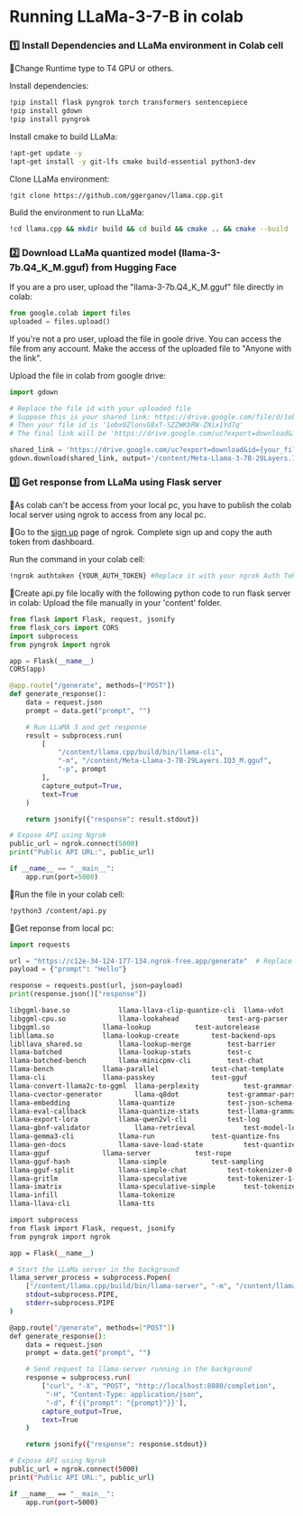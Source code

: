 # Running LLaMa-3-7-B in colab

### **1️⃣ Install Dependencies and LLaMa environment in Colab cell**
📌Change Runtime type to T4 GPU or others.

Install dependencies:
```sh
!pip install flask pyngrok torch transformers sentencepiece
!pip install gdown
!pip install pyngrok
```

Install cmake to build LLaMa:
```sh
!apt-get update -y
!apt-get install -y git-lfs cmake build-essential python3-dev
```

Clone LLaMa environment:
```sha
!git clone https://github.com/ggerganov/llama.cpp.git
```

Build the environment to run LLaMa:
```sh
!cd llama.cpp && mkdir build && cd build && cmake .. && cmake --build . --parallel
```

### **2️⃣ Download LLaMa quantized model (llama-3-7b.Q4_K_M.gguf) from Hugging Face**
If you are a pro user, upload the "llama-3-7b.Q4_K_M.gguf" file directly in colab:
```python
from google.colab import files
uploaded = files.upload()
```

If you're not a pro user, upload the file in goole drive. You can access the file from any account.
Make the access of the uploaded file to "Anyone with the link".

Upload the file in colab from google drive:
```python
import gdown

# Replace the file id with your uploaded file
# Suppose this is your shared link: https://drive.google.com/file/d/1obx0ZlonvG8xT-SZZWKbRW-ZNix1Yd7q/view?usp=drivesdk
# Then your file id is '1obx0ZlonvG8xT-SZZWKbRW-ZNix1Yd7q'
# The final link will be 'https://drive.google.com/uc?export=download&id=1obx0ZlonvG8xT-SZZWKbRW-ZNix1Yd7q'

shared_link = 'https://drive.google.com/uc?export=download&id={your_file_id}'
gdown.download(shared_link, output='/content/Meta-Llama-3-7B-29Layers.IQ3_M.gguf', quiet=False)
```

### **3️⃣ Get response from LLaMa using Flask server**
📌As colab can't be access from your local pc, you have to publish the colab local server using ngrok to access from any local pc.

📌Go to the [sign up](https://dashboard.ngrok.com/signup) page of ngrok. Complete sign up and copy the auth token from dashboard.

Run the command in your colab cell:
```sh
!ngrok authtoken {YOUR_AUTH_TOKEN} #Replace it with your ngrok Auth Token
```

📌Create api.py file locally with the following python code to run flask server in colab:
 Upload the file manually in your 'content' folder.
```python
from flask import Flask, request, jsonify
from flask_cors import CORS
import subprocess
from pyngrok import ngrok

app = Flask(__name__)
CORS(app)

@app.route("/generate", methods=["POST"])
def generate_response():
    data = request.json
    prompt = data.get("prompt", "")

    # Run LLaMA 3 and get response
    result = subprocess.run(
        [
            "/content/llama.cpp/build/bin/llama-cli", 
            "-m", "/content/Meta-Llama-3-7B-29Layers.IQ3_M.gguf", 
            "-p", prompt
        ],
        capture_output=True,
        text=True
    )

    return jsonify({"response": result.stdout})

# Expose API using Ngrok
public_url = ngrok.connect(5000)
print("Public API URL:", public_url)

if __name__ == "__main__":
    app.run(port=5000)


```

📌Run the file in your colab cell:
```sh
!python3 /content/api.py
```


📌Get reponse from local pc:
```python
import requests

url = "https://c12e-34-124-177-134.ngrok-free.app/generate"  # Replace with the actual Ngrok URL
payload = {"prompt": "Hello"}

response = requests.post(url, json=payload)
print(response.json()["response"])
```

```sh
libggml-base.so		       llama-llava-clip-quantize-cli  llama-vdot
libggml-cpu.so		       llama-lookahead		      test-arg-parser
libggml.so		       llama-lookup		      test-autorelease
libllama.so		       llama-lookup-create	      test-backend-ops
libllava_shared.so	       llama-lookup-merge	      test-barrier
llama-batched		       llama-lookup-stats	      test-c
llama-batched-bench	       llama-minicpmv-cli	      test-chat
llama-bench		       llama-parallel		      test-chat-template
llama-cli		       llama-passkey		      test-gguf
llama-convert-llama2c-to-ggml  llama-perplexity		      test-grammar-integration
llama-cvector-generator        llama-q8dot		      test-grammar-parser
llama-embedding		       llama-quantize		      test-json-schema-to-grammar
llama-eval-callback	       llama-quantize-stats	      test-llama-grammar
llama-export-lora	       llama-qwen2vl-cli	      test-log
llama-gbnf-validator	       llama-retrieval		      test-model-load-cancel
llama-gemma3-cli	       llama-run		      test-quantize-fns
llama-gen-docs		       llama-save-load-state	      test-quantize-perf
llama-gguf		       llama-server		      test-rope
llama-gguf-hash		       llama-simple		      test-sampling
llama-gguf-split	       llama-simple-chat	      test-tokenizer-0
llama-gritlm		       llama-speculative	      test-tokenizer-1-bpe
llama-imatrix		       llama-speculative-simple       test-tokenizer-1-spm
llama-infill		       llama-tokenize
llama-llava-cli		       llama-tts
```
```sh
import subprocess
from flask import Flask, request, jsonify
from pyngrok import ngrok

app = Flask(__name__)

# Start the LLaMa server in the background
llama_server_process = subprocess.Popen(
    ["/content/llama.cpp/build/bin/llama-server", "-m", "/content/llama-3-7B-Q4_K_M.gguf"],
    stdout=subprocess.PIPE,
    stderr=subprocess.PIPE
)

@app.route("/generate", methods=["POST"])
def generate_response():
    data = request.json
    prompt = data.get("prompt", "")

    # Send request to llama-server running in the background
    response = subprocess.run(
        ["curl", "-X", "POST", "http://localhost:8080/completion",
         "-H", "Content-Type: application/json",
         "-d", f'{{"prompt": "{prompt}"}}'],
        capture_output=True,
        text=True
    )

    return jsonify({"response": response.stdout})

# Expose API using Ngrok
public_url = ngrok.connect(5000)
print("Public API URL:", public_url)

if __name__ == "__main__":
    app.run(port=5000)

```
